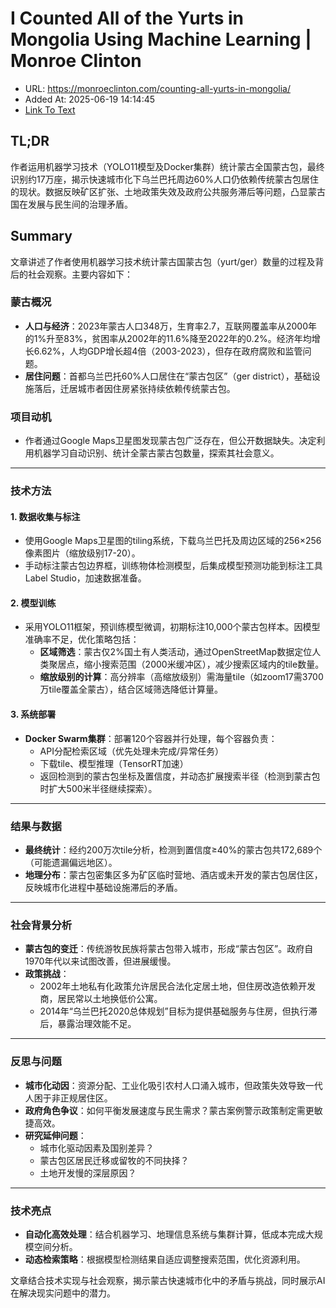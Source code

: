 # I Counted All of the Yurts in Mongolia Using Machine Learning | Monroe Clinton
- URL: https://monroeclinton.com/counting-all-yurts-in-mongolia/
- Added At: 2025-06-19 14:14:45
- [Link To Text](2025-06-19-i-counted-all-of-the-yurts-in-mongolia-using-machine-learning-monroe-clinton_raw.md)

## TL;DR


作者运用机器学习技术（YOLO11模型及Docker集群）统计蒙古全国蒙古包，最终识别约17万座，揭示快速城市化下乌兰巴托周边60%人口仍依赖传统蒙古包居住的现状。数据反映矿区扩张、土地政策失效及政府公共服务滞后等问题，凸显蒙古国在发展与民生间的治理矛盾。

## Summary


文章讲述了作者使用机器学习技术统计蒙古国蒙古包（yurt/ger）数量的过程及背后的社会观察。主要内容如下：

### **蒙古概况**
- **人口与经济**：2023年蒙古人口348万，生育率2.7，互联网覆盖率从2000年的1%升至83%，贫困率从2002年的11.6%降至2022年的0.2%。经济年均增长6.62%，人均GDP增长超4倍（2003-2023），但存在政府腐败和监管问题。
- **居住问题**：首都乌兰巴托60%人口居住在“蒙古包区”（ger district），基础设施落后，迁居城市者因住房紧张持续依赖传统蒙古包。

### **项目动机**
- 作者通过Google Maps卫星图发现蒙古包广泛存在，但公开数据缺失。决定利用机器学习自动识别、统计全蒙古蒙古包数量，探索其社会意义。

---

### **技术方法**
#### 1. **数据收集与标注**
- 使用Google Maps卫星图的tiling系统，下载乌兰巴托及周边区域的256×256像素图片（缩放级别17-20）。
- 手动标注蒙古包边界框，训练物体检测模型，后集成模型预测功能到标注工具Label Studio，加速数据准备。

#### 2. **模型训练**
- 采用YOLO11框架，预训练模型微调，初期标注10,000个蒙古包样本。因模型准确率不足，优化策略包括：
  - **区域筛选**：蒙古仅2%国土有人类活动，通过OpenStreetMap数据定位人类聚居点，缩小搜索范围（2000米缓冲区），减少搜索区域内的tile数量。
  - **缩放级别的计算**：高分辨率（高缩放级别）需海量tile（如zoom17需3700万tile覆盖全蒙古），结合区域筛选降低计算量。

#### 3. **系统部署**
- **Docker Swarm集群**：部署120个容器并行处理，每个容器负责：
  - API分配检索区域（优先处理未完成/异常任务）
  - 下载tile、模型推理（TensorRT加速）
  - 返回检测到的蒙古包坐标及置信度，并动态扩展搜索半径（检测到蒙古包时扩大500米半径继续探索）。

---

### **结果与数据**
- **最终统计**：经约200万次tile分析，检测到置信度≥40%的蒙古包共172,689个（可能遗漏偏远地区）。
- **地理分布**：蒙古包密集区多为矿区临时营地、酒店或未开发的蒙古包居住区，反映城市化进程中基础设施滞后的矛盾。

---

### **社会背景分析**
- **蒙古包的变迁**：传统游牧民族将蒙古包带入城市，形成“蒙古包区”。政府自1970年代以来试图改善，但进展缓慢。
- **政策挑战**：
  - 2002年土地私有化政策允许居民合法化定居土地，但住房改造依赖开发商，居民常以土地换低价公寓。
  - 2014年“乌兰巴托2020总体规划”目标为提供基础服务与住房，但执行滞后，暴露治理效能不足。

---

### **反思与问题**
- **城市化动因**：资源分配、工业化吸引农村人口涌入城市，但政策失效导致一代人困于非正规居住区。
- **政府角色争议**：如何平衡发展速度与民生需求？蒙古案例警示政策制定需更敏捷高效。
- **研究延伸问题**：
  - 城市化驱动因素及国别差异？
  - 蒙古包区居民迁移或留牧的不同抉择？
  - 土地开发慢的深层原因？

---

### **技术亮点**
- **自动化高效处理**：结合机器学习、地理信息系统与集群计算，低成本完成大规模空间分析。
- **动态检索策略**：根据模型检测结果自适应调整搜索范围，优化资源利用。

文章结合技术实现与社会观察，揭示蒙古快速城市化中的矛盾与挑战，同时展示AI在解决现实问题中的潜力。
